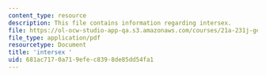 ```yaml
---
content_type: resource
description: This file contains information regarding intersex.
file: https://ol-ocw-studio-app-qa.s3.amazonaws.com/courses/21a-231j-gender-sexuality-and-society-spring-2006/681ac7170a719efec8398de85dd54fa1_MIT21A_213JS06_intersex.pdf
file_type: application/pdf
resourcetype: Document
title: 'intersex '
uid: 681ac717-0a71-9efe-c839-8de85dd54fa1
---
```


